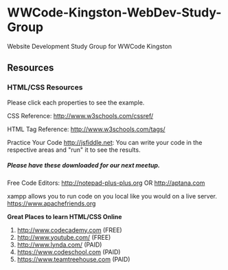 WWCode-Kingston-WebDev-Study-Group
==================================

Website Development Study Group for WWCode Kingston

<h2>Resources</h2>

<h3>HTML/CSS Resources</h3>

Please click each properties to see the example.

CSS Reference: http://www.w3schools.com/cssref/

HTML Tag Reference: http://www.w3schools.com/tags/

Practice Your Code
http://jsfiddle.net: You can write your code in the respective areas and "run" it to see the results.

<h5>Please have these downloaded for our next meetup.</h5>

Free Code Editors: 
http://notepad-plus-plus.org 
OR
http://aptana.com

xampp allows you to run code on you local like you would on a live server. 
https://www.apachefriends.org


<strong>Great Places to learn HTML/CSS Online</strong>

1. http://www.codecademy.com      (FREE)
2. http://www.youtube.com/        (FREE)
3. http://www.lynda.com/          (PAID)
4. https://www.codeschool.com     (PAID)
5. https://www.teamtreehouse.com  (PAID)
